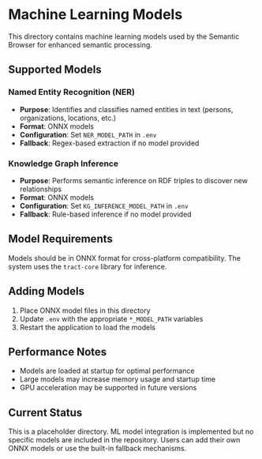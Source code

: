 # Machine Learning Models

This directory contains machine learning models used by the Semantic Browser for enhanced semantic processing.

## Supported Models

### Named Entity Recognition (NER)

- **Purpose**: Identifies and classifies named entities in text (persons, organizations, locations, etc.)
- **Format**: ONNX models
- **Configuration**: Set `NER_MODEL_PATH` in `.env`
- **Fallback**: Regex-based extraction if no model provided

### Knowledge Graph Inference

- **Purpose**: Performs semantic inference on RDF triples to discover new relationships
- **Format**: ONNX models
- **Configuration**: Set `KG_INFERENCE_MODEL_PATH` in `.env`
- **Fallback**: Rule-based inference if no model provided

## Model Requirements

Models should be in ONNX format for cross-platform compatibility. The system uses the `tract-core` library for inference.

## Adding Models

1. Place ONNX model files in this directory
2. Update `.env` with the appropriate `*_MODEL_PATH` variables
3. Restart the application to load the models

## Performance Notes

- Models are loaded at startup for optimal performance
- Large models may increase memory usage and startup time
- GPU acceleration may be supported in future versions

## Current Status

This is a placeholder directory. ML model integration is implemented but no specific models are included in the repository. Users can add their own ONNX models or use the built-in fallback mechanisms.
